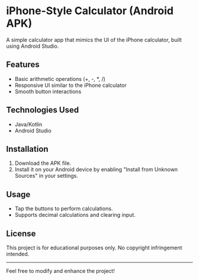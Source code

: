 # iPhone-Style Calculator (Android APK)

A simple calculator app that mimics the UI of the iPhone calculator, built using Android Studio.

## Features
- Basic arithmetic operations (+, -, *, /)
- Responsive UI similar to the iPhone calculator
- Smooth button interactions

## Technologies Used
- Java/Kotlin
- Android Studio

## Installation
1. Download the APK file.
2. Install it on your Android device by enabling "Install from Unknown Sources" in your settings.

## Usage
- Tap the buttons to perform calculations.
- Supports decimal calculations and clearing input.

## License
This project is for educational purposes only. No copyright infringement intended.

---
Feel free to modify and enhance the project!

